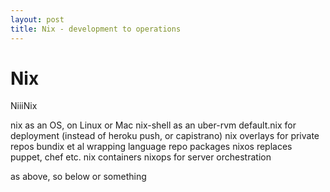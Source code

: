 ```yaml
---
layout: post
title: Nix - development to operations
---
```


# Nix

NiiiNix

nix as an OS, on Linux or Mac
nix-shell as an uber-rvm
default.nix for deployment (instead of heroku push, or capistrano)
nix overlays for private repos
bundix et al wrapping language repo packages
nixos replaces puppet, chef etc.
nix containers
nixops for server orchestration

as above, so below or something
